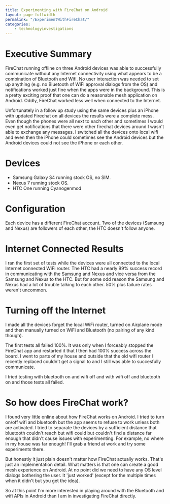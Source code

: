 ```yaml
---
title: Experimenting with FireChat on Android
layout: page-fullwidth
permalink: "/ExperimentWithFireChat/"
categories:
    - technologyinvestigations
---
```

# Executive Summary
FireChat running offline on three Android devices was able to successfully communicate without any Internet connectivity using what appears to be a combination of Bluetooth and Wifi. No user interaction was needed to set up anything (e.g. no Bluetooth of WiFi approval dialogs from the OS) and notifications worked just fine when the apps were in the background. This is a pretty exciting proof that one can do a reasonable mesh application on Android. Oddly, FireChat worked less well when connected to the Internet.

Unfortunately in a follow up study using the same devices plus an iPhone with updated Firechat on all devices the results were a complete mess. Even though the phones were all next to each other and sometimes I would even get notifications that there were other firechat devices around I wasn't able to exchange any messages. I switched all the devices onto local wifi and even then the iPhone could sometimes see the Android devices but the Android devices could not see the iPhone or each other.

# Devices
* Samsung Galaxy S4 running stock OS, no SIM.
* Nexus 7 running stock OS.
* HTC One running Cyanogenmod

# Configuration
Each device has a different FireChat account.
Two of the devices (Samsung and Nexus) are followers of each other, the HTC doesn't follow anyone.

# Internet Connected Results
I ran the first set of tests while the devices were all connected to the local Internet connected WiFi router. The HTC had a nearly 99% success record in communicating with the Samsung and Nexus and vice versa from the Samsung and Nexus to the HTC. But for some odd reason the Samsung and Nexus had a lot of trouble talking to each other. 50% plus failure rates weren't uncommon.

# Turning off the Internet
I made all the devices forget the local WiFi router, turned on Airplane mode and then manually turned on WiFi and Bluetooth (no pairing of any kind though).

The first tests all failed 100%. It was only when I forceably stopped the FireChat app and restarted it that I then had 100% success across the board. I went to parts of my house and outside that the old wifi router I recently replaced couldn't get a signal to and I still was able to succesfully communicate.

I tried testing with bluetooth on and wifi off and with wifi off and bluetooth on and those tests all failed.

# So how does FireChat work?
I found very little online about how FireChat works on Android. I tried to turn on/off wifi and bluetooth but the app seems to refuse to work unless both are activated. I tried to separate the devices by a sufficient distance that bluetooth couldn't reach but wifi could but couldn't find a distance far enough that didn't cause issues with experimenting. For example, no where in my house was far enough! I'll grab a friend at work and try some experiments there.

But honestly it just plain doesn't matter how FireChat actually works. That's just an implementation detail. What matters is that one can create a good mesh experience on Android. At no point did we need to have any OS level dialogs bothering the user. It 'just worked' (except for the multiple times when it didn't but you get the idea).

So at this point I'm more interested in playing around with the Bluetooth and wifi APIs in Android than I am in investigating FireChat directly.
